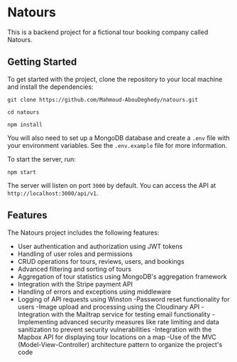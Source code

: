 # Natours

This is a backend project for a fictional tour booking company called Natours.

## Getting Started

To get started with the project, clone the repository to your local machine and install the dependencies:

`git clone https://github.com/Mahmoud-AbouDeghedy/natours.git`

`cd natours`

`npm install`

You will also need to set up a MongoDB database and create a `.env` file with your environment variables. See the `.env.example` file for more information.

To start the server, run:

`npm start`


The server will listen on port `3000` by default. You can access the API at `http://localhost:3000/api/v1`.

## Features

The Natours project includes the following features:

- User authentication and authorization using JWT tokens
- Handling of user roles and permissions
- CRUD operations for tours, reviews, users, and bookings
- Advanced filtering and sorting of tours
- Aggregation of tour statistics using MongoDB's aggregation framework
- Integration with the Stripe payment API
- Handling of errors and exceptions using middleware
- Logging of API requests using Winston
-Password reset functionality for users
-Image upload and processing using the Cloudinary API
-Integration with the Mailtrap service for testing email functionality
-Implementing advanced security measures like rate limiting and data sanitization to prevent security vulnerabilities
-Integration with the Mapbox API for displaying tour locations on a map
-Use of the MVC (Model-View-Controller) architecture pattern to organize the project's code

